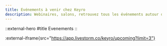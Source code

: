 ```yaml
---
title: Evénements à venir chez Keyro
description: Webinaires, salons, retrouvez tous les événements autour de la plateforme Keyro.
---
```


::external-hero
#title
Evenements
::

:external-iframe{src="https://app.livestorm.co/keyro/upcoming?limit=3"}

